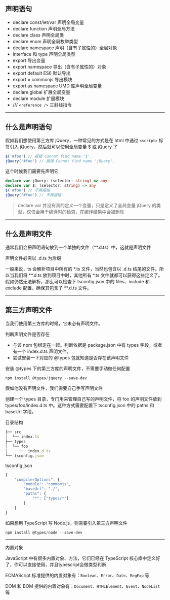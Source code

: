 ## 声明语句
* declare const/let/var 声明全局变量
* declare function 声明全局方法
* declare class 声明全局类
* declare enum 声明全局枚举类型
* declare namespace 声明（含有子属性的）全局对象
* interface 和 type 声明全局类型
* export 导出变量
* export namespace 导出（含有子属性的）对象
* export default ES6 默认导出
* export = commonjs 导出模块
* export as namespace UMD 库声明全局变量
* declare global 扩展全局变量
* declare module 扩展模块
* /// `<reference />` 三斜线指令

---


## 什么是声明语句

假如我们想使用第三方库 jQuery，一种常见的方式是在 html 中通过 `<script>` 标签引入 jQuery，然后就可以使用全局变量 $ 或 jQuery 了
```ts
$('#foo') // 报错 Cannot find name '$'.
jQuery('#foo') // 报错 Cannot find name 'jQuery'.
```
这个时候我们需要先声明它
```ts
declare var jQuery: (selector: string) => any
declare var $: (selector: string) => any
$('#foo') // 不再报错
jQuery('#foo') // 不再报错
```
> declare var 并没有真的定义一个变量，只是定义了全局变量 jQuery 的类型，仅仅会用于编译时的检查，在编译结果中会被删除

---

## 什么是声明文件

通常我们会把声明语句放到一个单独的文件（**.d.ts）中，这就是声明文件

声明文件必需以 .d.ts 为后缀

一般来说，ts 会解析项目中所有的 *.ts 文件，当然也包含以 .d.ts 结尾的文件。所以当我们将 **.d.ts 放到项目中时，其他所有 *.ts 文件就都可以获得这些定义了。假如仍然无法解析，那么可以检查下 tsconfig.json 中的 files、include 和 exclude 配置，确保其包含了 **.d.ts 文件。

---

## 第三方声明文件

当我们使用第三方库的时候，它未必有声明文件。

判断声明文件是否存在
* 与该 npm 包绑定在一起。判断依据是 package.json 中有 types 字段，或者有一个 index.d.ts 声明文件。
* 尝试安装一下对应的 @types 包就知道是否存在该声明文件

安装 @types 下的第三方库的声明文件，不需要手动做任何配置

```ts
npm install @types/jquery --save-dev
```

假如他没有声明文件，我们需要自己手写声明文件

创建一个 types 目录，专门用来管理自己写的声明文件，将 foo 的声明文件放到 types/foo/index.d.ts 中。这种方式需要配置下 tsconfig.json 中的 paths 和 baseUrl 字段。

目录结构
```js
├── src
|  └── index.ts
├── types
|  └── foo
|     └── index.d.ts
└── tsconfig.json
```

tsconfig.json

```js
{
    "compilerOptions": {
        "module": "commonjs",
        "baseUrl": "./",
        "paths": {
            "*": ["types/*"]
        }
    }
}
```

如果想用 TypeScript 写 Node.js，则需要引入第三方声明文件

```ts
npm install @types/node --save-dev
```

---

内置对象

JavaScript 中有很多内置对象、方法，它们已经在 TypeScript 核心库中定义好了，你可以直接使用，并且typescript会做类型判断

ECMAScript 标准提供的内置对象有：`Boolean`、`Error`、`Date`、`RegExp` 等

DOM 和 BOM 提供的内置对象有：`Document`、`HTMLElement`、`Event`、`NodeList` 等
